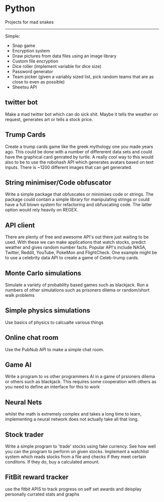 <!--
DO NOT CHANGE THE NAMEOF THIS FILE
-->
# Python
Projects for mad snakes
***

Simple:
- Snap game
- Encryption system
- Draw pictures from data files using an image library
- Custom file encryption
- Dice roller (implement variable for dice size)
- Password generator
- Team picker (given a variably sized list, pick random teams that are as close to even as possible)
- Sheetsu API

## twitter bot
Make a mad twitter bot which can do sick shit. Maybe it tells the weather on request, generates art or tells a stock price.

## Trump Cards
Create a trump cards game like the greek mythology one you made years ago. This could be done with a number of differerent data sets and could have the graphical card genrated by turtle. A really cool way to this would also to be to use the robohash API which generates avatars based on text inputs. There is ~1200 different images that can get generated.

## String minimiser/Code obfuscator
Write a simple package that obfuscates or minimises code or strings. The package could contain a simple library for manipulating strings or could have a full blown system for refactoring and obfuscating code. The latter option would rely heavily on REGEX.

## API client
There are plenty of free and awesome API's out there just waiting to be used. With these we can make applications that watch stocks, predict weather and gives random number facts. Popular API's include NASA, Twitter, Reddit, YouTube, PokeMon and FlightCheck. One example might be to use a celebrity data API to create a game of Celeb-trump cards.

## Monte Carlo simulations
Simulate a variety of probablilty based games such as blackjack. Run a numbers of other simulations such as prisoners dilema or random/short walk problems

## Simple physics simulations
Use basics of physics to calcualte various things

## Online chat room
Use the PubNub API to make a simple chat room.

## Game AI
Write a program to vs other programmers AI in a game of prsioners dilema or others such as blackjack. This requires some cooperation with others as you need to define an interface for this to work

## Neural Nets
whilst the math is extremely complex and takes a long time to learn, implementing a neural network does not actually take all that long.

## Stock trader
Write a simple program to 'trade' stocks using fake currency. See how well you can the program to perform on given stocks. Implement a watchlist system which reads stocks from a file and checks if they meet certain conditons. If they do, buy a calculated amount.

## FitBit reward tracker
use the fitbit APIS to track progress on self set awards and deisplay personally currated stats and graphs